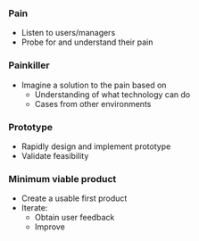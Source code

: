 ### Pain
- Listen to users/managers
- Probe for and understand their pain

### Painkiller
- Imagine a solution to the pain based on 
	- Understanding of what technology can do
	- Cases from other environments

### Prototype
- Rapidly design and implement prototype
- Validate feasibility

### Minimum viable product
- Create a usable first product
- Iterate:
	- Obtain user feedback
	- Improve


